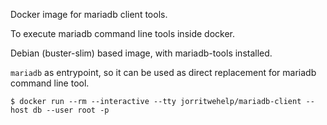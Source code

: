 Docker image for mariadb client tools.

To execute mariadb command line tools inside docker.

Debian (buster-slim) based image, with mariadb-tools installed.

`mariadb` as entrypoint, so it can be used as direct replacement for mariadb command line tool.

```console
$ docker run --rm --interactive --tty jorritwehelp/mariadb-client --host db --user root -p
```
